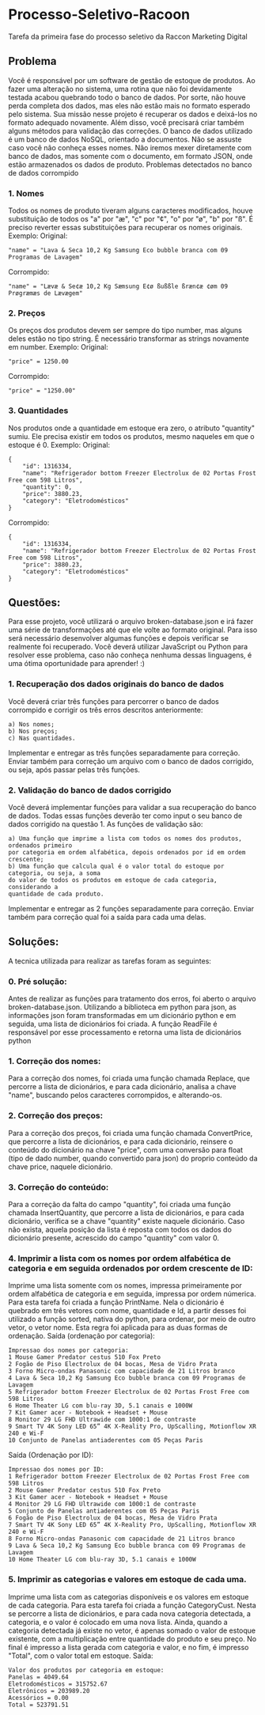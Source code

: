 # Processo-Seletivo-Racoon
Tarefa da primeira fase do processo seletivo da Raccon Marketing Digital

## Problema

Você é responsável por um software de gestão de estoque de produtos. Ao fazer uma
alteração no sistema, uma rotina que não foi devidamente testada acabou quebrando todo o
banco de dados. Por sorte, não houve perda completa dos dados, mas eles não estão mais no
formato esperado pelo sistema. Sua missão nesse projeto é recuperar os dados e deixá-los no
formato adequado novamente. Além disso, você precisará criar também alguns métodos para
validação das correções.
O banco de dados utilizado é um banco de dados NoSQL, orientado a documentos. Não se
assuste caso você não conheça esses nomes. Não iremos mexer diretamente com banco de
dados, mas somente com o documento, em formato JSON, onde estão armazenados os dados
de produto.
Problemas detectados no banco de dados corrompido

### 1. Nomes
Todos os nomes de produto tiveram alguns caracteres modificados, houve substituição
de todos os "a" por "æ", "c" por "¢", "o" por "ø", "b" por "ß". É preciso reverter essas
substituições para recuperar os nomes originais.
Exemplo:
Original:
```
"name" = "Lava & Seca 10,2 Kg Samsung Eco bubble branca com 09 Programas de Lavagem"
```
Corrompido:
```
"name" = "Lævæ & Se¢æ 10,2 Kg Sæmsung E¢ø ßußßle ßræn¢æ ¢øm 09 Prøgræmæs de Lævægem"
```

### 2. Preços
Os preços dos produtos devem ser sempre do tipo number, mas alguns deles estão no
tipo string. É necessário transformar as strings novamente em number.
Exemplo:
Original:
```
"price" = 1250.00
```
Corrompido:
```
"price" = "1250.00"
```

### 3. Quantidades
Nos produtos onde a quantidade em estoque era zero, o atributo "quantity" sumiu. Ele
precisa existir em todos os produtos, mesmo naqueles em que o estoque é 0.
Exemplo:
Original:
```
{
    "id": 1316334,
    "name": "Refrigerador bottom Freezer Electrolux de 02 Portas Frost Free com 598 Litros",
    "quantity": 0,
    "price": 3880.23,
    "category": "Eletrodomésticos"
}
```
Corrompido:
```
{
    "id": 1316334,
    "name": "Refrigerador bottom Freezer Electrolux de 02 Portas Frost Free com 598 Litros",
    "price": 3880.23,
    "category": "Eletrodomésticos"
}
```

## Questões:

Para esse projeto, você utilizará o arquivo broken-database.json e irá fazer
uma série de transformações até que ele volte ao formato original. Para isso será necessário
desenvolver algumas funções e depois verificar se realmente foi recuperado. Você deverá
utilizar JavaScript ou Python para resolver esse problema, caso não conheça nenhuma
dessas linguagens, é uma ótima oportunidade para aprender! :)

### 1. Recuperação dos dados originais do banco de dados
Você deverá criar três funções para percorrer o banco de dados corrompido e corrigir os três
erros descritos anteriormente:
```
a) Nos nomes;
b) Nos preços;
c) Nas quantidades.
```
Implementar e entregar as três funções separadamente para correção. Enviar também para
correção um arquivo com o banco de dados corrigido, ou seja, após passar pelas três funções.

### 2. Validação do banco de dados corrigido
Você deverá implementar funções para validar a sua recuperação do banco de dados. Todas
essas funções deverão ter como input o seu banco de dados corrigido na questão 1. As
funções de validação são:
```
a) Uma função que imprime a lista com todos os nomes dos produtos, ordenados primeiro
por categoria em ordem alfabética, depois ordenados por id em ordem crescente;
b) Uma função que calcula qual é o valor total do estoque por categoria, ou seja, a soma
do valor de todos os produtos em estoque de cada categoria, considerando a
quantidade de cada produto.
```
Implementar e entregar as 2 funções separadamente para correção. Enviar também para
correção qual foi a saída para cada uma delas.

## Soluções:
A tecnica utilizada para realizar as tarefas foram as seguintes:
### 0. Pré solução:
Antes de realizar as funções para tratamento dos erros, foi aberto o arquivo broken-database.json. Utilizando a biblioteca em python para json, as informações json foram transformadas em um dicionário python e em seguida, uma lista de dicionários foi criada. 
A função ReadFile é responsável por esse processamento e retorna uma lista de dicionários python

### 1. Correção dos nomes:
Para a correção dos nomes, foi criada uma função chamada Replace, que percorre a lista de dicionários, e para cada dicionário, analisa a chave "name", buscando pelos caracteres corrompidos, e alterando-os.

### 2. Correção dos preços:
Para a correção dos preços, foi criada uma função chamada ConvertPrice, que percorre a lista de dicionários, e para cada dicionário, reinsere o conteúdo do dicionário na chave "price", com uma conversão para float (tipo de dado number, quando convertido para json) do proprio conteúdo da chave price, naquele dicionário.

### 3. Correção do conteúdo:
Para a correção da falta do campo "quantity", foi criada uma função chamada InsertQuantity, que percorre a lista de dicionários, e para cada dicionário, verifica se a chave "quantity" existe naquele dicionário. Caso não exista, aquela posição da lista é reposta com todos os dados do dicionário presente, acrescido do campo "quantity" com valor 0.

### 4. Imprimir a lista com os nomes por ordem alfabética de categoria e em seguida ordenados por ordem crescente de ID:
Imprime uma lista somente com os nomes, impressa primeiramente por ordem alfabética de categoria e em seguida, impressa por ordem númerica. 
Para esta tarefa foi criada a função PrintName. Nela o dicionário é quebrado em três vetores com nome, quantidade e Id, a partir desses foi utilizado a função sorted, nativa do python, para ordenar, por meio de outro vetor, o vetor nome. Esta regra foi aplicada para as duas formas de ordenação.
Saída (ordenação por categoria):
```
Impressao dos nomes por categoria:
1 Mouse Gamer Predator cestus 510 Fox Preto
2 Fogão de Piso Electrolux de 04 bocas, Mesa de Vidro Prata
3 Forno Micro-ondas Panasonic com capacidade de 21 Litros branco
4 Lava & Seca 10,2 Kg Samsung Eco bubble branca com 09 Programas de Lavagem
5 Refrigerador bottom Freezer Electrolux de 02 Portas Frost Free com 598 Litros
6 Home Theater LG com blu-ray 3D, 5.1 canais e 1000W
7 Kit Gamer acer - Notebook + Headset + Mouse
8 Monitor 29 LG FHD Ultrawide com 1000:1 de contraste
9 Smart TV 4K Sony LED 65” 4K X-Reality Pro, UpScalling, Motionflow XR 240 e Wi-F
10 Conjunto de Panelas antiaderentes com 05 Peças Paris
```
Saída (Ordenação por ID):
```
Impressao dos nomes por ID:
1 Refrigerador bottom Freezer Electrolux de 02 Portas Frost Free com 598 Litros
2 Mouse Gamer Predator cestus 510 Fox Preto
3 Kit Gamer acer - Notebook + Headset + Mouse
4 Monitor 29 LG FHD Ultrawide com 1000:1 de contraste
5 Conjunto de Panelas antiaderentes com 05 Peças Paris
6 Fogão de Piso Electrolux de 04 bocas, Mesa de Vidro Prata
7 Smart TV 4K Sony LED 65” 4K X-Reality Pro, UpScalling, Motionflow XR 240 e Wi-F
8 Forno Micro-ondas Panasonic com capacidade de 21 Litros branco
9 Lava & Seca 10,2 Kg Samsung Eco bubble branca com 09 Programas de Lavagem
10 Home Theater LG com blu-ray 3D, 5.1 canais e 1000W
```

### 5. Imprimir as categorias e valores em estoque de cada uma.
Imprime uma lista com as categorias disponíveis e os valores em estoque de cada categoria.
Para esta tarefa foi criada a função CategoryCust. Nesta se percorre a lista de dicionários, e para cada nova categoria detectada, a categoria, e o valor é colocado em uma nova lista. Ainda, quando a categoria detectada já existe no vetor, é apenas somado o valor de estoque existente, com a multiplicação entre quantidade do produto e seu preço.
No final é impresso a lista gerada com categoria e valor, e no fim, é impresso "Total", com o valor total em estoque.
Saída:
```
Valor dos produtos por categoria em estoque:
Panelas = 4049.64
Eletrodomésticos = 315752.67
Eletrônicos = 203989.20
Acessórios = 0.00
Total = 523791.51
```

